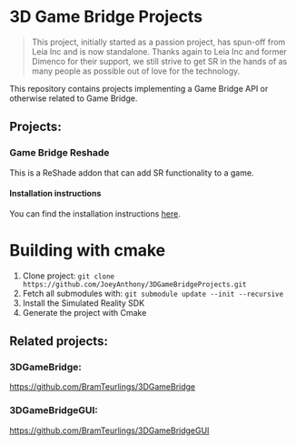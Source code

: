 # 3D Game Bridge Projects
> This project, initially started as a passion project, has spun-off from Leia Inc and is now standalone.
Thanks again to Leia Inc and former Dimenco for their support, we still strive to get SR in the hands of as many people as possible out of love for the technology.

This repository contains projects implementing a Game Bridge API or otherwise related to Game Bridge.

## Projects:

### Game Bridge Reshade
This is a ReShade addon that can add SR functionality to a game.

#### Installation instructions
You can find the installation instructions [here](INSTALL.md).

# Building with cmake
1. Clone project: `git clone https://github.com/JoeyAnthony/3DGameBridgeProjects.git`
2. Fetch all submodules with: `git submodule update --init --recursive`
3. Install the Simulated Reality SDK
3. Generate the project with Cmake

## Related projects:

### 3DGameBridge: 
https://github.com/BramTeurlings/3DGameBridge
### 3DGameBridgeGUI: 
https://github.com/BramTeurlings/3DGameBridgeGUI


